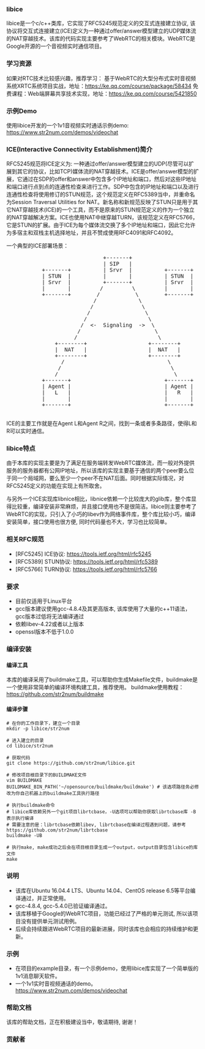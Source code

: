 ### libice
libice是一个c/c++类库，它实现了RFC5245规范定义的交互式连接建立协议, 该协议将交互式连接建立(ICE)定义为一种通过offer/answer模型建立的UDP媒体流的NAT穿越技术。该库的代码实现主要参考了WebRTC的相关模块。WebRTC是Google开源的一个音视频实时通信项目。

### 学习资源
如果对RTC技术比较感兴趣，推荐学习：
基于WebRTC的大型分布式实时音视频系统XRTC系统项目实战，地址：https://ke.qq.com/course/package/58434
免费课程：Web端屏幕共享技术实现，地址：https://ke.qq.com/course/5421850

### 示例Demo
使用libice开发的一个1v1音视频实时通话示例demo: https://www.str2num.com/demos/videochat

### ICE(Interactive Connectivity Establishment)简介
RFC5245规范将ICE定义为: 一种通过offer/answer模型建立的UDP(尽管可以扩展到其它的协议，比如TCP)媒体流的NAT穿越技术。ICE是offer/answer模型的扩展，它通过在SDP的offer和answer中包含多个IP地址和端口，然后对这些IP地址和端口进行点到点的连通性检查来进行工作。SDP中包含的IP地址和端口以及进行连通性检查将使用修订的STUN规范，这个规范定义在RFC5389当中，并重命名为Session Traversal Utilities for NAT。新名称和新规范反映了STUN只是用于其它NAT穿越技术(ICE)的一个工具，而不是原来的STUN规范定义的作为一个独立的NAT穿越解决方案。ICE也使用NAT中继穿越TURN，该规范定义在RFC5766，它是STUN的扩展。由于ICE为每个媒体流交换了多个IP地址和端口，因此它允许为多宿主和双栈主机选择地址，并且不赞成使用RFC4091和RFC4092。

一个典型的ICE部署场景：
<pre>
                              +-------+
                              | SIP   |
           +-------+          | Srvr  |          +-------+
           | STUN  |          |       |          | STUN  |
           | Srvr  |          +-------+          | Srvr  |
           |       |         /         \         |       |
           +-------+        /           \        +-------+
                           /             \
                          /               \
                         /                 \
                        /                   \
                       /  <-  Signaling  ->  \
                      /                       \
                     /                         \
               +--------+                   +--------+
               |  NAT   |                   |  NAT   |
               +--------+                   +--------+
                 /                                \
                /                                  \
               /                                    \
           +-------+                             +-------+
           | Agent |                             | Agent |
           |   L   |                             |   R   |
           |       |                             |       |
           +-------+                             +-------+

</pre>
ICE的主要工作就是在Agent L和Agent R之间，找到一条或者多条路径，使得L和R可以实时通信。

### libice特点
由于本库的实现主要是为了满足在服务端转发WebRTC媒体流，而一般对外提供服务的服务器都有公网IP地址，所以该库的实现主要基于通信的两个peer要么位于同一个局域网，要么至少一个peer不在NAT后面。同时根据实际情况，对RFC5245定义的功能在实现上有所取舍。

与另外一个ICE实现库libnice相比，libnice依赖一个比较庞大的glib库，整个库显得比较重，编译安装非常麻烦，并且接口使用也不是很简洁。libice则主要参考了WebRTC的实现，只引入了小巧的libev作为网络事件库，整个库比较小巧，编译安装简单，接口使用也很方便, 同时代码量也不大，学习也比较简单。

### 相关RFC规范
+ [RFC5245] ICE协议: https://tools.ietf.org/html/rfc5245
+ [RFC5389] STUN协议: https://tools.ietf.org/html/rfc5389
+ [RFC5766] TURN协议: https://tools.ietf.org/html/rfc5766

### 要求
+ 目前仅适用于Linux平台
+ gcc版本建议使用gcc-4.8.4及其更高版本, 该库使用了大量的c++11语法，gcc版本过低将无法编译通过
+ 依赖libev-4.22或者以上版本
+ openssl版本不低于1.0.0

### 编译安装
#### 编译工具
本库的编译采用了buildmake工具，可以帮助你生成Makefile文件，buildmake是一个使用非常简单的编译环境构建工具，推荐使用。
buildmake使用教程：https://github.com/str2num/buildmake

#### 编译步骤
```shell
# 在你的工作目录下，建立一个目录
mkdir -p libice/str2num

# 进入建立的目录
cd libice/str2num

# 获取代码
git clone https://github.com/str2num/libice.git

# 修改项目根目录下的BUILDMAKE文件
vim BUILDMAKE
BUILDMAKE_BIN_PATH('~/opensource/buildmake/buildmake') # 该选项路径务必修改为你自己机器上的buildmake工具执行路径

# 执行buildmake命令
# libice库依赖另外一个git项目librtcbase，-U选项可以帮助你获取librtcbase库 -B表示执行编译
# 需要注意的是：librtcbase依赖libev, librtcbase在编译过程遇到问题，请参考https://github.com/str2num/librtcbase
buildmake -UB 

# 执行make, make成功之后会在项目根目录生成一个output，output目录包含libice的库文件
make

```

### 说明
+ 该库在Ubuntu 16.04.4 LTS、Ubuntu 14.04、CentOS release 6.5等平台编译通过，并正常使用。
+ gcc-4.8.4, gcc-5.4.0已验证编译通过。
+ 该库移植于Google的WebRTC项目，功能已经过了严格的单元测试, 所以该项目没有提供单元测试用例。
+ 后续会持续跟进WebRTC项目的最新进展，同时该库也会相应的持续维护和更新。

### 示例
+ 在项目的example目录，有一个示例demo，使用libice库实现了一个简单版的1v1消息聊天软件。
+ 一个1v1实时音视频通话的demo。https://www.str2num.com/demos/videochat

### 帮助文档
该库的帮助文档，正在积极建设当中，敬请期待, 谢谢！

### 贡献者
